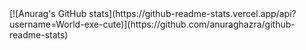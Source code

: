<html>
  <head>
    <link rel="stylesheet" type="text/css" href="style.css">
  </head>
  <body>
      [![Anurag's GitHub stats](https://github-readme-stats.vercel.app/api?username=World-exe-cute)](https://github.com/anuraghazra/github-readme-stats)
  </body>
</html>

<!--
**World-exe-cute/World-exe-cute** is a ✨ _special_ ✨ repository because its `README.md` (this file) appears on your GitHub profile.

Here are some ideas to get you started:

- 🔭 I’m currently working on ...
- 🌱 I’m currently learning ...
- 👯 I’m looking to collaborate on ...
- 🤔 I’m looking for help with ...
- 💬 Ask me about ...
- 📫 How to reach me: ...
- 😄 Pronouns: ...
- ⚡ Fun fact: ...
-->
